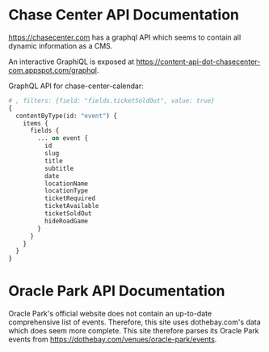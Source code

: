 Chase Center API Documentation
==============================

https://chasecenter.com has a graphql API which seems to contain all dynamic information as a CMS.

An interactive GraphiQL is exposed at https://content-api-dot-chasecenter-com.appspot.com/graphql.

GraphQL API for chase-center-calendar:

```graphql
# , filters: {field: "fields.ticketSoldOut", value: true}
{
  contentByType(id: "event") {
    items {
      fields {
        ... on event {
          id
          slug
          title
          subtitle
          date
          locationName
          locationType
          ticketRequired
          ticketAvailable
          ticketSoldOut
          hideRoadGame
        }
      }
    }
  }
}
```

Oracle Park API Documentation
=============================

Oracle Park's official website does not contain an up-to-date comprehensive list of events.
Therefore, this site uses dothebay.com's data which does seem more complete.  This site
therefore parses its Oracle Park events from https://dothebay.com/venues/oracle-park/events.

